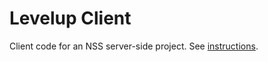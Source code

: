 # Levelup Client

Client code for an NSS server-side project. See [instructions](https://github.com/nashville-software-school/bangazon-llc/tree/cohort-54/book-2-levelup).
